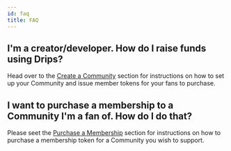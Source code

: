 ```yaml
---
id: faq
title: FAQ
---
```

## I'm a creator/developer. How do I raise funds using Drips?
Head over to the [Create a Community][cc] section for instructions on how to
set up your Community and issue member tokens for your fans to purchase.

## I want to purchase a membership to a Community I'm a fan of. How do I do that?
Please seet the [Purchase a Membership][pm] section for instructions on how to
purchase a membership token for a Community you wish to support.



[cc]: using-drips/create-a-community.md
[pm]: using-drips/purchase-a-membership.md